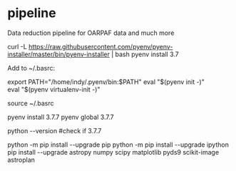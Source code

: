 # pipeline
Data reduction pipeline for OARPAF data and much more 

curl -L https://raw.githubusercontent.com/pyenv/pyenv-installer/master/bin/pyenv-installer | bash
pyenv install 3.7

Add to ~/.basrc: 

export PATH="/home/indy/.pyenv/bin:$PATH"                                                                                                                          
eval "$(pyenv init -)"                                                                                                                                             
eval "$(pyenv virtualenv-init -)"                                                                                                                                  

source ~/.basrc

pyenv install 3.7.7
pyenv global 3.7.7

python --version #check if 3.7.7

python -m pip install --upgrade pip
python -m pip install --upgrade ipython
pip install --upgrade  astropy numpy scipy matplotlib pyds9 scikit-image astroplan
